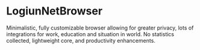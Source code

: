 # LogiunNetBrowser
Minimalistic, fully customizable browser allowing for greater privacy, lots of integrations for work, education and situation in world. No statistics collected, lightweight core, and productivity enhancements.
